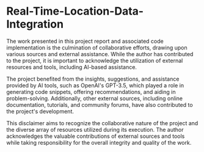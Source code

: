 # Real-Time-Location-Data-Integration

The work presented in this project report and associated code implementation is the culmination of collaborative efforts, drawing upon various sources and external assistance. While the author has contributed to the project, it is important to acknowledge the utilization of external resources and tools, including AI-based assistance.

The project benefited from the insights, suggestions, and assistance provided by AI tools, such as OpenAI's GPT-3.5, which played a role in generating code snippets, offering recommendations, and aiding in problem-solving. Additionally, other external sources, including online documentation, tutorials, and community forums, have also contributed to the project's development.

This disclaimer aims to recognize the collaborative nature of the project and the diverse array of resources utilized during its execution. The author acknowledges the valuable contributions of external sources and tools while taking responsibility for the overall integrity and quality of the work.

